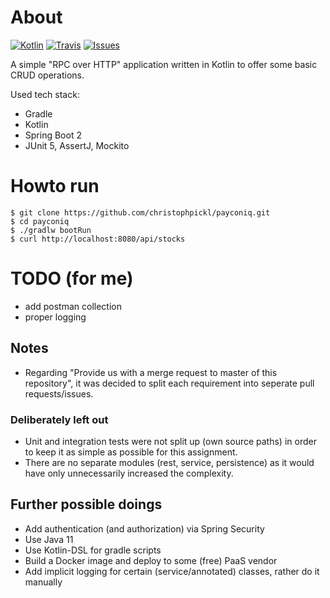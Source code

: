 # About

[![Kotlin](https://img.shields.io/badge/kotlin-1.2.71-blue.svg)](http://kotlinlang.org)
[![Travis](https://img.shields.io/travis/christophpickl/payconiq.svg)](https://travis-ci.org/christophpickl/payconiq)
[![Issues](https://img.shields.io/github/issues/christophpickl/payconiq.svg)](https://github.com/christophpickl/payconiq/issues?q=is%3Aopen) 

A simple "RPC over HTTP" application written in Kotlin to offer some basic CRUD operations.

Used tech stack:

* Gradle
* Kotlin
* Spring Boot 2
* JUnit 5, AssertJ, Mockito

# Howto run

    $ git clone https://github.com/christophpickl/payconiq.git
    $ cd payconiq
    $ ./gradlw bootRun
    $ curl http://localhost:8080/api/stocks

# TODO (for me)

* add postman collection
* proper logging

## Notes

* Regarding "Provide us with a merge request to master of this repository", it was decided to split each requirement into seperate pull requests/issues.

### Deliberately left out

* Unit and integration tests were not split up (own source paths) in order to keep it as simple as possible for this assignment.
* There are no separate modules (rest, service, persistence) as it would have only unnecessarily increased the complexity.

## Further possible doings

* Add authentication (and authorization) via Spring Security
* Use Java 11
* Use Kotlin-DSL for gradle scripts
* Build a Docker image and deploy to some (free) PaaS vendor
* Add implicit logging for certain (service/annotated) classes, rather do it manually

